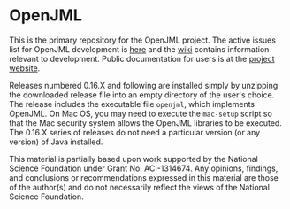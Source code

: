 # OpenJML
This is the primary repository for the OpenJML project. The active issues list for OpenJML development is [here](https://github.com/OpenJML/OpenJML/issues)
and the [wiki](https://github.com/OpenJML/OpenJML/wiki) contains information relevant to development. 
Public documentation for users is at the [project website](https://www.openjml.org).

Releases numbered 0.16.X and following are installed simply by unzipping the downloaded release file into an empty directory of the user's choice.
The release includes the executable file ``openjml``, which implements OpenJML.
On Mac OS, you may need to execute the ``mac-setup`` script so that the Mac security system allows the OpenJML libraries to be executed.
The 0.16.X series of releases do not need a particular version (or any version) of Java installed.

This material is partially based upon work supported by the National Science Foundation under Grant No. ACI-1314674.
Any opinions, findings, and conclusions or recommendations expressed in this material are those of the author(s) and do not necessarily reflect the views of the National Science Foundation.
